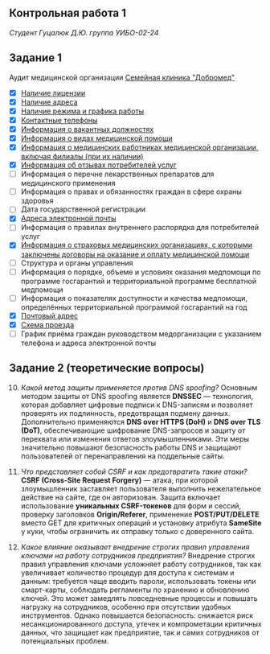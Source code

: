 ## Контрольная работа 1
*Студент Гуцалюк Д.Ю. группа УИБО-02-24*

## Задание 1
Аудит медицинской организации [Семейная клиника "Добромед"](https://dobromed.ru/?ysclid=mh1uu0kw2228927825)

- [x] [Наличие лицензии](https://dobromed.ru/o-platnoy-clinike/licenses.html)
- [x] [Наличие адреса](https://dobromed.ru/clinics/)
- [x] [Наличие режима и графика работы](https://dobromed.ru/)
- [x] [Контактные телефоны](https://dobromed.ru/contacts.html)
- [x] [Информация о вакантных должностях](https://dobromed.ru/o-platnoy-clinike/vakansii.html?ysclid=mh1vbd3sts384104920)
- [x] [Информация о видах медицинской помощи](https://dobromed.ru/uslugi/?ysclid=mh1vo3c8it639878230)
- [x] [Информация о медицинских работниках медицинской организации, включая филиалы (при их наличии)](https://dobromed.ru/doctors/)
- [x] [Информация об отзывах потребителей услуг](https://dobromed.ru/o-platnoy-clinike/otzyivyi.html?ysclid=mh1vk1aehj800034713)
- [ ] Информация о перечне лекарственных препаратов для медицинского применения
- [ ] Информация о правах и обязанностях граждан в сфере охраны здоровья
- [ ] Дата государственной регистрации
- [x] [Адреса электронной почты](https://dobromed.ru/contacts.html?ysclid=mh1vt6dcuu739198696)
- [ ] Информация о правилах внутреннего распорядка для потребителей услуг
- [x] [Информация о страховых медицинских организациях, с которыми заключены договоры на оказание и оплату медицинской помощи](https://dobromed.ru/o-platnoy-clinike/partnery.html)
- [ ] Cтруктура и органы управления
- [ ] Информация о порядке, объеме и условиях оказания медпомощи по программе госгарантий и территориальной программе бесплатной медпомощи
- [ ] Информация о показателях доступности и качества медпомощи, определённых территориальной программой госгарантий на год
- [x] [Почтовый адрес](https://dobromed.ru/contacts.html?ysclid=mh1whcpzr3570522769)
- [x] [Схема проезда](https://dobromed.ru/contacts.html?ysclid=mh1wdisuwi208762629)
- [ ] График приёма граждан руководством медорганизации с указанием телефона и адреса электронной почты

## Задание 2 (теоретические вопросы)
10) *Какой метод защиты применяется против DNS spoofing?* Основным методом защиты от DNS spoofing является **DNSSEC** — технология, которая добавляет цифровые подписи к DNS-записям и позволяет проверять их подлинность, предотвращая подмену данных. Дополнительно применяются **DNS over HTTPS (DoH)** и **DNS over TLS (DoT)**, обеспечивающие шифрование DNS-запросов и защиту от перехвата или изменения ответов злоумышленниками. Эти меры значительно повышают безопасность работы DNS и защищают пользователей от перенаправления на поддельные сайты.

2) *Что представляет собой CSRF и как предотвратить такие атаки?* **CSRF (Cross-Site Request Forgery)** — атака, при которой злоумышленник заставляет пользователя выполнить нежелательное действие на сайте, где он авторизован. Защита включает использование **уникальных CSRF-токенов** для форм и сессий, проверку заголовков **Origin/Referer**, применение **POST/PUT/DELETE** вместо GET для критичных операций и установку атрибута **SameSite** у куки, чтобы ограничить их отправку только с доверенного сайта.

3) *Какое влияние оказывает внедрение строгих правил управления ключами на работу сотрудников предприятия?* Внедрение строгих правил управления ключами усложняет работу сотрудников, так как увеличивает количество процедур для доступа к системам и данным: требуется чаще вводить пароли, использовать токены или смарт-карты, соблюдать регламенты по хранению и обновлению ключей. Это может замедлять повседневные процессы и повышать нагрузку на сотрудников, особенно при отсутствии удобных инструментов.
Однако повышается безопасность: снижается риск несанкционированного доступа, утечек и компрометации критичных данных, что защищает как предприятие, так и самих сотрудников от потенциальных проблем.
